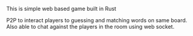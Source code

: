 This is simple web based game built in Rust

P2P to interact players to guessing and matching words on same board.
Also able to chat against the players in the room using web socket.
